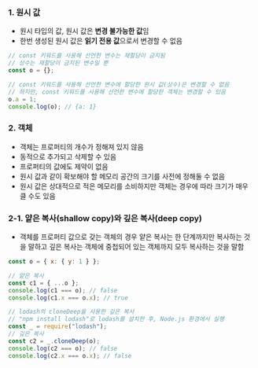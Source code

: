### 1. 원시 값

- 원시 타입의 값, 원시 값은 **변경 불가능한 값**임
- 한번 생성된 원시 값은 **읽기 전용 값**으로서 변경할 수 없음

```jsx
// const 키워드를 사용해 선언한 변수는 재할당이 금지됨
// 상수는 재할당이 금지된 변수일 뿐
const o = {};

// const 키워드를 사용해 선언한 변수에 할당한 원시 값(상수)은 변경할 수 없음
// 하지만, const 키워드를 사용해 선언한 변수에 할당한 객체는 변경할 수 있음
o.a = 1;
console.log(o); // {a: 1}
```

### 2. 객체

- 객체는 프로퍼티의 개수가 정해져 있지 않음
- 동적으로 추가되고 삭제할 수 있음
- 프로퍼티의 값에도 제약이 없음
- 원시 값과 같이 확보해야 할 메모리 공간의 크기를 사전에 정해둘 수 없음
- 원시 값은 상대적으로 적은 메모리를 소비하지만 객체는 경우에 따라 크기가 매우 클 수도 있음

### 2-1. 얕은 복사(shallow copy)와 깊은 복사(deep copy)

- 객체를 프로퍼티 값으로 갖는 객체의 경우 얕은 복사는 한 단계까지만 복사하는 것을 말하고 깊은 복사는 객체에 중첩되어 있는 객체까지 모두 복사하는 것을 말함

```jsx
const o = { x: { y: 1 } };

// 얕은 복사
const c1 = { ...o };
console.log(c1 === o); // false
console.log(c1.x === o.x); // true

// lodash의 cloneDeep을 사용한 깊은 복사
// "npm install lodash"로 lodash를 설치한 후, Node.js 환경에서 실행
const _ = require("lodash");
// 깊은 복사
const c2 = _.cloneDeep(o);
console.log(c2 === o); // false
console.log(c2.x === o.x); // false
```
